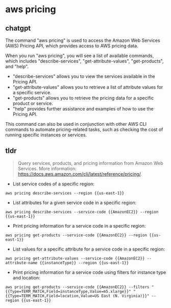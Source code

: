 # aws pricing 
## chatgpt 
The command "aws pricing" is used to access the Amazon Web Services (AWS) Pricing API, which provides access to AWS pricing data. 

When you run "aws pricing", you will see a list of available commands, which includes "describe-services", "get-attribute-values", "get-products", and "help". 

- "describe-services" allows you to view the services available in the Pricing API.
- "get-attribute-values" allows you to retrieve a list of attribute values for a specific service.
- "get-products" allows you to retrieve the pricing data for a specific product or service.
- "help" provides further assistance and examples of how to use the Pricing API.

This command can also be used in conjunction with other AWS CLI commands to automate pricing-related tasks, such as checking the cost of running specific instances or services. 

## tldr 
 
> Query services, products, and pricing information from Amazon Web Services.
> More information: <https://docs.aws.amazon.com/cli/latest/reference/pricing/>.

- List service codes of a specific region:

`aws pricing describe-services --region {{us-east-1}}`

- List attributes for a given service code in a specific region:

`aws pricing describe-services --service-code {{AmazonEC2}} --region {{us-east-1}}`

- Print pricing information for a service code in a specific region:

`aws pricing get-products --service-code {{AmazonEC2}} --region {{us-east-1}}`

- List values for a specific attribute for a service code in a specific region:

`aws pricing get-attribute-values --service-code {{AmazonEC2}} --attribute-name {{instanceType}} --region {{us-east-1}}`

- Print pricing information for a service code using filters for instance type and location:

`aws pricing get-products --service-code {{AmazonEC2}} --filters "{{Type=TERM_MATCH,Field=instanceType,Value=m5.xlarge}}" "{{Type=TERM_MATCH,Field=location,Value=US East (N. Virginia)}}" --region {{us-east-1}}`
